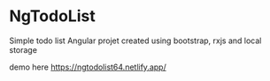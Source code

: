 # NgTodoList

Simple todo list Angular projet created using bootstrap, rxjs and local storage

demo here https://ngtodolist64.netlify.app/
